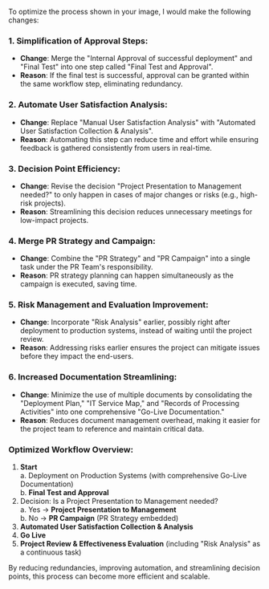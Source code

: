 To optimize the process shown in your image, I would make the following changes:

### 1. **Simplification of Approval Steps**:
   - **Change**: Merge the "Internal Approval of successful deployment" and "Final Test" into one step called "Final Test and Approval".
   - **Reason**: If the final test is successful, approval can be granted within the same workflow step, eliminating redundancy.

### 2. **Automate User Satisfaction Analysis**:
   - **Change**: Replace "Manual User Satisfaction Analysis" with "Automated User Satisfaction Collection & Analysis".
   - **Reason**: Automating this step can reduce time and effort while ensuring feedback is gathered consistently from users in real-time.

### 3. **Decision Point Efficiency**:
   - **Change**: Revise the decision "Project Presentation to Management needed?" to only happen in cases of major changes or risks (e.g., high-risk projects).
   - **Reason**: Streamlining this decision reduces unnecessary meetings for low-impact projects.

### 4. **Merge PR Strategy and Campaign**:
   - **Change**: Combine the "PR Strategy" and "PR Campaign" into a single task under the PR Team's responsibility.
   - **Reason**: PR strategy planning can happen simultaneously as the campaign is executed, saving time.

### 5. **Risk Management and Evaluation Improvement**:
   - **Change**: Incorporate "Risk Analysis" earlier, possibly right after deployment to production systems, instead of waiting until the project review.
   - **Reason**: Addressing risks earlier ensures the project can mitigate issues before they impact the end-users.

### 6. **Increased Documentation Streamlining**:
   - **Change**: Minimize the use of multiple documents by consolidating the "Deployment Plan," "IT Service Map," and "Records of Processing Activities" into one comprehensive "Go-Live Documentation."
   - **Reason**: Reduces document management overhead, making it easier for the project team to reference and maintain critical data.

### Optimized Workflow Overview:
1. **Start**  
   a. Deployment on Production Systems (with comprehensive Go-Live Documentation)  
   b. **Final Test and Approval**  
2. Decision: Is a Project Presentation to Management needed?  
   a. Yes → **Project Presentation to Management**  
   b. No → **PR Campaign** (PR Strategy embedded)
3. **Automated User Satisfaction Collection & Analysis**  
4. **Go Live**  
5. **Project Review & Effectiveness Evaluation** (including "Risk Analysis" as a continuous task)

By reducing redundancies, improving automation, and streamlining decision points, this process can become more efficient and scalable.